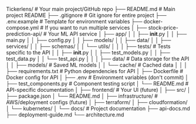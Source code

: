 Tickerlens/ # Your main project/GitHub repo
├── README.md # Main project README
├── .gitignore # Git ignore for entire project
├── .env.example # Template for environment variables
├── docker-compose.yml # If you want to run multiple services
│
├── stock-price-prediction-api/ # Your ML API service
│ ├── app/
│ │ ├── **init**.py
│ │ ├── main.py
│ │ ├── config.py
│ │ ├── models/
│ │ ├── data/
│ │ ├── services/
│ │ ├── schemas/
│ │ └── utils/
│ │
│ ├── tests/ # Tests specific to the API
│ │ ├── **init**.py
│ │ ├── test_models.py
│ │ ├── test_data.py
│ │ └── test_api.py
│ │
│ ├── data/ # Data storage for the API
│ │ ├── models/ # Saved ML models
│ │ └── cache/ # Cached data
│ │
│ ├── requirements.txt # Python dependencies for API
│ ├── Dockerfile # Docker config for API
│ ├── .env # Environment variables (don't commit)
│ ├── test_components.py # Component testing script
│ └── README.md # API-specific documentation
│
├── frontend/ # Your UI (future)
│ ├── src/
│ ├── package.json
│ └── README.md
│
├── infrastructure/ # AWS/deployment configs (future)
│ ├── terraform/
│ ├── cloudformation/
│ └── kubernetes/
│
└── docs/ # Project documentation
├── api-docs.md
├── deployment-guide.md
└── architecture.md
